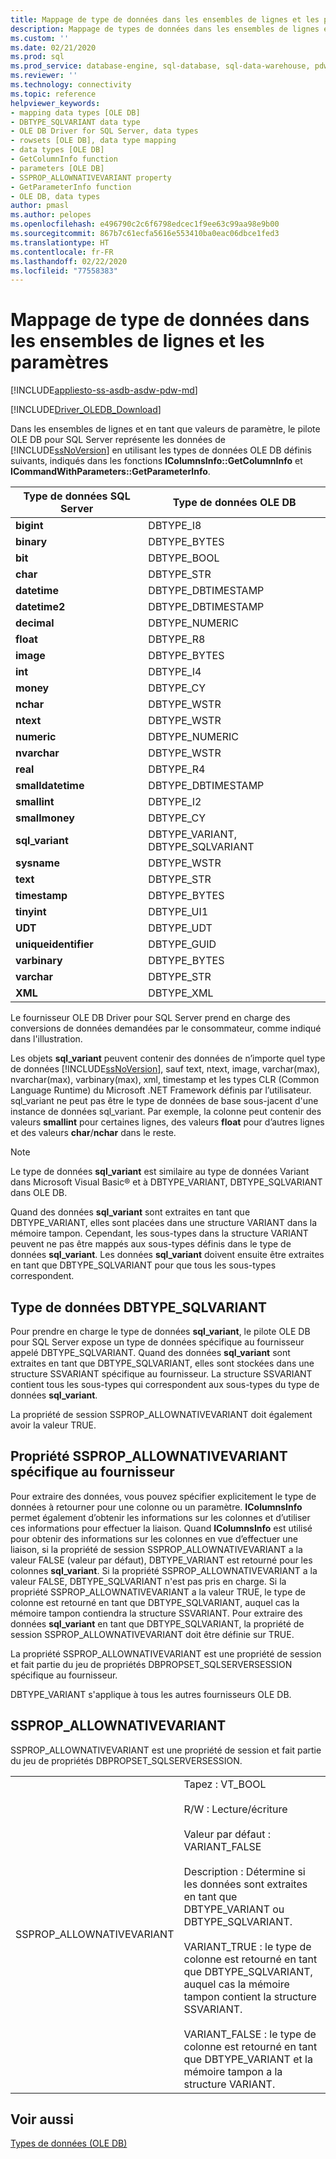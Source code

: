 ```yaml
---
title: Mappage de type de données dans les ensembles de lignes et les paramètres | Microsoft Docs
description: Mappage de types de données dans les ensembles de lignes et les paramètres
ms.custom: ''
ms.date: 02/21/2020
ms.prod: sql
ms.prod_service: database-engine, sql-database, sql-data-warehouse, pdw
ms.reviewer: ''
ms.technology: connectivity
ms.topic: reference
helpviewer_keywords:
- mapping data types [OLE DB]
- DBTYPE_SQLVARIANT data type
- OLE DB Driver for SQL Server, data types
- rowsets [OLE DB], data type mapping
- data types [OLE DB]
- GetColumnInfo function
- parameters [OLE DB]
- SSPROP_ALLOWNATIVEVARIANT property
- GetParameterInfo function
- OLE DB, data types
author: pmasl
ms.author: pelopes
ms.openlocfilehash: e496790c2c6f6798edcec1f9ee63c99aa98e9b00
ms.sourcegitcommit: 867b7c61ecfa5616e553410ba0eac06dbce1fed3
ms.translationtype: HT
ms.contentlocale: fr-FR
ms.lasthandoff: 02/22/2020
ms.locfileid: "77558383"
---
```

# <a name="data-type-mapping-in-rowsets-and-parameters"></a>Mappage de type de données dans les ensembles de lignes et les paramètres
[!INCLUDE[appliesto-ss-asdb-asdw-pdw-md](../../../includes/appliesto-ss-asdb-asdw-pdw-md.md)]

[!INCLUDE[Driver_OLEDB_Download](../../../includes/driver_oledb_download.md)]

  Dans les ensembles de lignes et en tant que valeurs de paramètre, le pilote OLE DB pour SQL Server représente les données de [!INCLUDE[ssNoVersion](../../../includes/ssnoversion-md.md)] en utilisant les types de données OLE DB définis suivants, indiqués dans les fonctions **IColumnsInfo::GetColumnInfo** et **ICommandWithParameters::GetParameterInfo**.  
  
|Type de données SQL Server|Type de données OLE DB|  
|--------------------------|----------------------|  
|**bigint**|DBTYPE_I8|  
|**binary**|DBTYPE_BYTES|  
|**bit**|DBTYPE_BOOL|  
|**char**|DBTYPE_STR|  
|**datetime**|DBTYPE_DBTIMESTAMP|  
|**datetime2**|DBTYPE_DBTIMESTAMP|  
|**decimal**|DBTYPE_NUMERIC|  
|**float**|DBTYPE_R8|  
|**image**|DBTYPE_BYTES|  
|**int**|DBTYPE_I4|  
|**money**|DBTYPE_CY|  
|**nchar**|DBTYPE_WSTR|  
|**ntext**|DBTYPE_WSTR|  
|**numeric**|DBTYPE_NUMERIC|  
|**nvarchar**|DBTYPE_WSTR|  
|**real**|DBTYPE_R4|  
|**smalldatetime**|DBTYPE_DBTIMESTAMP|  
|**smallint**|DBTYPE_I2|  
|**smallmoney**|DBTYPE_CY|  
|**sql_variant**|DBTYPE_VARIANT, DBTYPE_SQLVARIANT|  
|**sysname**|DBTYPE_WSTR|  
|**text**|DBTYPE_STR|  
|**timestamp**|DBTYPE_BYTES|  
|**tinyint**|DBTYPE_UI1|  
|**UDT**|DBTYPE_UDT|  
|**uniqueidentifier**|DBTYPE_GUID|  
|**varbinary**|DBTYPE_BYTES|  
|**varchar**|DBTYPE_STR|  
|**XML**|DBTYPE_XML|  
  
 Le fournisseur OLE DB Driver pour SQL Server prend en charge des conversions de données demandées par le consommateur, comme indiqué dans l'illustration.  
  
 Les objets **sql_variant** peuvent contenir des données de n’importe quel type de données [!INCLUDE[ssNoVersion](../../../includes/ssnoversion-md.md)], sauf text, ntext, image, varchar(max), nvarchar(max), varbinary(max), xml, timestamp et les types CLR (Common Language Runtime) du Microsoft .NET Framework définis par l’utilisateur. sql_variant ne peut pas être le type de données de base sous-jacent d'une instance de données sql_variant. Par exemple, la colonne peut contenir des valeurs **smallint** pour certaines lignes, des valeurs **float** pour d’autres lignes et des valeurs **char**/**nchar** dans le reste.  
  
> [!NOTE]  
>  Le type de données **sql_variant** est similaire au type de données Variant dans Microsoft Visual Basic® et à DBTYPE_VARIANT, DBTYPE_SQLVARIANT dans OLE DB.  
  
 Quand des données **sql_variant** sont extraites en tant que DBTYPE_VARIANT, elles sont placées dans une structure VARIANT dans la mémoire tampon. Cependant, les sous-types dans la structure VARIANT peuvent ne pas être mappés aux sous-types définis dans le type de données **sql_variant**. Les données **sql_variant** doivent ensuite être extraites en tant que DBTYPE_SQLVARIANT pour que tous les sous-types correspondent.  
  
## <a name="dbtype_sqlvariant-data-type"></a>Type de données DBTYPE_SQLVARIANT  
 Pour prendre en charge le type de données **sql_variant**, le pilote OLE DB pour SQL Server expose un type de données spécifique au fournisseur appelé DBTYPE_SQLVARIANT. Quand des données **sql_variant** sont extraites en tant que DBTYPE_SQLVARIANT, elles sont stockées dans une structure SSVARIANT spécifique au fournisseur. La structure SSVARIANT contient tous les sous-types qui correspondent aux sous-types du type de données **sql_variant**.  
  
 La propriété de session SSPROP_ALLOWNATIVEVARIANT doit également avoir la valeur TRUE.  
  
## <a name="provider-specific-property-ssprop_allownativevariant"></a>Propriété SSPROP_ALLOWNATIVEVARIANT spécifique au fournisseur  
 Pour extraire des données, vous pouvez spécifier explicitement le type de données à retourner pour une colonne ou un paramètre. **IColumnsInfo** permet également d’obtenir les informations sur les colonnes et d’utiliser ces informations pour effectuer la liaison. Quand **IColumnsInfo** est utilisé pour obtenir des informations sur les colonnes en vue d’effectuer une liaison, si la propriété de session SSPROP_ALLOWNATIVEVARIANT a la valeur FALSE (valeur par défaut), DBTYPE_VARIANT est retourné pour les colonnes **sql_variant**. Si la propriété SSPROP_ALLOWNATIVEVARIANT a la valeur FALSE, DBTYPE_SQLVARIANT n'est pas pris en charge. Si la propriété SSPROP_ALLOWNATIVEVARIANT a la valeur TRUE, le type de colonne est retourné en tant que DBTYPE_SQLVARIANT, auquel cas la mémoire tampon contiendra la structure SSVARIANT. Pour extraire des données **sql_variant** en tant que DBTYPE_SQLVARIANT, la propriété de session SSPROP_ALLOWNATIVEVARIANT doit être définie sur TRUE.  
  
 La propriété SSPROP_ALLOWNATIVEVARIANT est une propriété de session et fait partie du jeu de propriétés DBPROPSET_SQLSERVERSESSION spécifique au fournisseur.  
  
 DBTYPE_VARIANT s'applique à tous les autres fournisseurs OLE DB.  
  
## <a name="ssprop_allownativevariant"></a>SSPROP_ALLOWNATIVEVARIANT  
 SSPROP_ALLOWNATIVEVARIANT est une propriété de session et fait partie du jeu de propriétés DBPROPSET_SQLSERVERSESSION.  
  
|||  
|-|-|  
|SSPROP_ALLOWNATIVEVARIANT|Tapez : VT_BOOL<br /><br /> R/W : Lecture/écriture<br /><br /> Valeur par défaut : VARIANT_FALSE<br /><br /> Description : Détermine si les données sont extraites en tant que DBTYPE_VARIANT ou DBTYPE_SQLVARIANT.<br /><br /> VARIANT_TRUE : le type de colonne est retourné en tant que DBTYPE_SQLVARIANT, auquel cas la mémoire tampon contient la structure SSVARIANT.<br /><br /> VARIANT_FALSE : le type de colonne est retourné en tant que DBTYPE_VARIANT et la mémoire tampon a la structure VARIANT.|  
  
## <a name="see-also"></a>Voir aussi  
 [Types de données &#40;OLE DB&#41;](../../oledb/ole-db-data-types/data-types-ole-db.md)  
  
  
